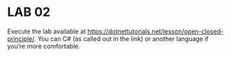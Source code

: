 # LAB 02

Execute the lab available at https://dotnettutorials.net/lesson/open-closed-principle/. You can C# (as called out in the link) or another language if you’re more comfortable.
